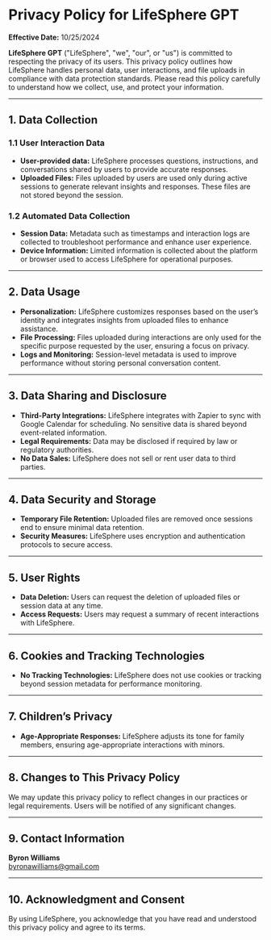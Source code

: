 # Privacy Policy for LifeSphere GPT
**Effective Date:**   10/25/2024

**LifeSphere GPT** ("LifeSphere", "we", "our", or "us") is committed to respecting the privacy of its users. This privacy policy outlines how LifeSphere handles personal data, user interactions, and file uploads in compliance with data protection standards. Please read this policy carefully to understand how we collect, use, and protect your information.

---

## 1. Data Collection

### 1.1 User Interaction Data
- **User-provided data:** LifeSphere processes questions, instructions, and conversations shared by users to provide accurate responses.  
- **Uploaded Files:** Files uploaded by users are used only during active sessions to generate relevant insights and responses. These files are not stored beyond the session.  

### 1.2 Automated Data Collection
- **Session Data:** Metadata such as timestamps and interaction logs are collected to troubleshoot performance and enhance user experience.  
- **Device Information:** Limited information is collected about the platform or browser used to access LifeSphere for operational purposes.

---

## 2. Data Usage

- **Personalization:** LifeSphere customizes responses based on the user’s identity and integrates insights from uploaded files to enhance assistance.  
- **File Processing:** Files uploaded during interactions are only used for the specific purpose requested by the user, ensuring a focus on privacy.  
- **Logs and Monitoring:** Session-level metadata is used to improve performance without storing personal conversation content.  

---

## 3. Data Sharing and Disclosure

- **Third-Party Integrations:** LifeSphere integrates with Zapier to sync with Google Calendar for scheduling. No sensitive data is shared beyond event-related information.  
- **Legal Requirements:** Data may be disclosed if required by law or regulatory authorities.  
- **No Data Sales:** LifeSphere does not sell or rent user data to third parties.

---

## 4. Data Security and Storage

- **Temporary File Retention:** Uploaded files are removed once sessions end to ensure minimal data retention.  
- **Security Measures:** LifeSphere uses encryption and authentication protocols to secure access.

---

## 5. User Rights

- **Data Deletion:** Users can request the deletion of uploaded files or session data at any time.  
- **Access Requests:** Users may request a summary of recent interactions with LifeSphere.

---

## 6. Cookies and Tracking Technologies

- **No Tracking Technologies:** LifeSphere does not use cookies or tracking beyond session metadata for performance monitoring.

---

## 7. Children’s Privacy

- **Age-Appropriate Responses:** LifeSphere adjusts its tone for family members, ensuring age-appropriate interactions with minors.

---

## 8. Changes to This Privacy Policy

We may update this privacy policy to reflect changes in our practices or legal requirements. Users will be notified of any significant changes.

---

## 9. Contact Information

**Byron Williams**  
byronawilliams@gmail.com 

---

## 10. Acknowledgment and Consent

By using LifeSphere, you acknowledge that you have read and understood this privacy policy and agree to its terms.
